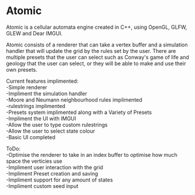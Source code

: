 # Atomic
Atomic is a cellular automata engine created in C++, using OpenGL, GLFW, GLEW and Dear IMGUI.

Atomic consists of a renderer that can take a vertex buffer and a simulation handler that will update the grid by the rules set by the user. There are multiple presets that the user can select such as Conway's game of life and geology that the user can select, or they will be able to make and use their own presets.

Current features implimented: <br>
  -Simple renderer <br>
  -Impliment the simulation handler <br>
  -Moore and Neumann neighbourhood rules implimented <br>
  -rulestrings implimented <br>
  -Presets system implimented along with a Variety of Presets <br>
  -Impliment the UI with IMGUI <br>
  -Allow the user to type custom rulestrings <br>
  -Allow the user to select state colour <br>
  -Basic UI completed <br>

ToDo: <br>
  -Optimise the renderer to take in an index buffer to optimise how much space the verticies use <br>
  -Impliment user interaction with the grid <br>
  -Impliment Preset creation and saving <br>
  -Impliment support for any amount of states <br>
  -Impliment custom seed input <br>
